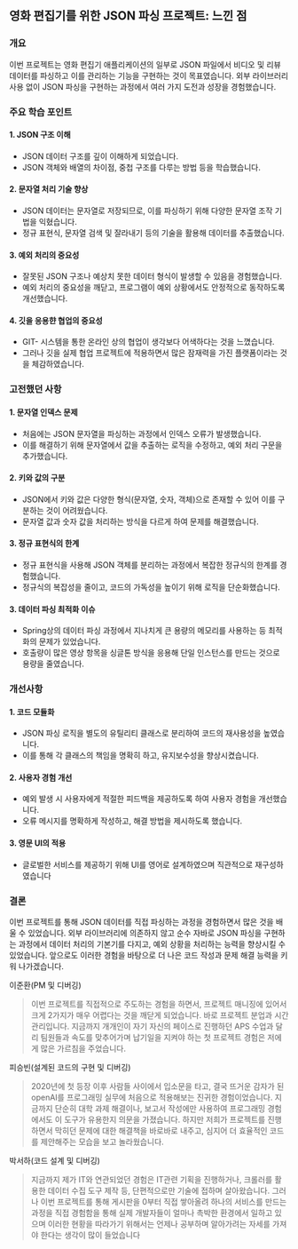 ## 영화 편집기를 위한 JSON 파싱 프로젝트: 느낀 점

### 개요

이번 프로젝트는 영화 편집기 애플리케이션의 일부로 JSON 파일에서 비디오 및 리뷰 데이터를 파싱하고 이를 관리하는 기능을 구현하는 것이 목표였습니다. 외부 라이브러리 사용 없이 JSON 파싱을 구현하는 과정에서 여러 가지 도전과 성장을 경험했습니다.

### 주요 학습 포인트

#### 1. JSON 구조 이해
- JSON 데이터 구조를 깊이 이해하게 되었습니다.
- JSON 객체와 배열의 차이점, 중첩 구조를 다루는 방법 등을 학습했습니다.

#### 2. 문자열 처리 기술 향상
- JSON 데이터는 문자열로 저장되므로, 이를 파싱하기 위해 다양한 문자열 조작 기법을 익혔습니다.
- 정규 표현식, 문자열 검색 및 잘라내기 등의 기술을 활용해 데이터를 추출했습니다.

#### 3. 예외 처리의 중요성
- 잘못된 JSON 구조나 예상치 못한 데이터 형식이 발생할 수 있음을 경험했습니다.
- 예외 처리의 중요성을 깨닫고, 프로그램이 예외 상황에서도 안정적으로 동작하도록 개선했습니다.

#### 4. 깃을 응용햔 협업의 중요성
- GIT- 시스템을 통한 온라인 상의 협업이 생각보다 어색하다는 것을 느꼈습니다.
- 그러나 깃을 실제 협업 프로젝트에 적용하면서 많은 잠재력을 가진 플랫폼이라는 것을 체감하였습니다.

### 고전했던 사항

#### 1. 문자열 인덱스 문제
- 처음에는 JSON 문자열을 파싱하는 과정에서 인덱스 오류가 발생했습니다.
- 이를 해결하기 위해 문자열에서 값을 추출하는 로직을 수정하고, 예외 처리 구문을 추가했습니다.

#### 2. 키와 값의 구분
- JSON에서 키와 값은 다양한 형식(문자열, 숫자, 객체)으로 존재할 수 있어 이를 구분하는 것이 어려웠습니다.
- 문자열 값과 숫자 값을 처리하는 방식을 다르게 하여 문제를 해결했습니다.

#### 3. 정규 표현식의 한계
- 정규 표현식을 사용해 JSON 객체를 분리하는 과정에서 복잡한 정규식의 한계를 경험했습니다.
- 정규식의 복잡성을 줄이고, 코드의 가독성을 높이기 위해 로직을 단순화했습니다.

#### 3. 데이터 파싱 최적화 이슈
- Spring상의 데이터 파싱 과정에서 지나치게 큰 용량의 메모리를 사용하는 등 최적화의 문제가 있었습니다.
- 호출량이 많은 영상 항목을 싱글톤 방식을 응용해 단일 인스턴스를 만드는 것으로 용량을 줄였습니다.

### 개선사항

#### 1. 코드 모듈화
- JSON 파싱 로직을 별도의 유틸리티 클래스로 분리하여 코드의 재사용성을 높였습니다.
- 이를 통해 각 클래스의 책임을 명확히 하고, 유지보수성을 향상시켰습니다.

#### 2. 사용자 경험 개선
- 예외 발생 시 사용자에게 적절한 피드백을 제공하도록 하여 사용자 경험을 개선했습니다.
- 오류 메시지를 명확하게 작성하고, 해결 방법을 제시하도록 했습니다.

#### 3. 영문 UI의 적용
- 글로벌한 서비스를 제공하기 위해 UI를 영어로 설계하였으며 직관적으로 재구성하였습니다

### 결론

이번 프로젝트를 통해 JSON 데이터를 직접 파싱하는 과정을 경험하면서 많은 것을 배울 수 있었습니다. 외부 라이브러리에 의존하지 않고 순수 자바로 JSON 파싱을 구현하는 과정에서 데이터 처리의 기본기를 다지고, 예외 상황을 처리하는 능력을 향상시킬 수 있었습니다. 앞으로도 이러한 경험을 바탕으로 더 나은 코드 작성과 문제 해결 능력을 키워 나가겠습니다.


이준환(PM 및 디버깅)
>이번 프로젝트를 직접적으로 주도하는 경험을 하면서, 프로젝트 매니징에 있어서 크게 2가지가 매우 어렵다는 것을 깨닫게 되었습니다.  바로 프로젝트 분업과 시간관리입니다. 지금까지 개개인이 자기 자신의 페이스로 진행하던 APS 수업과 달리 팀원들과 속도를 맞추어가며 납기일을 지켜야 하는 첫 프로젝트 경험은 저에게 많은 가르침을 주었습니다. 

피승빈(설계된 코드의 구현 및 디버깅)
>2020년에 첫 등장 이후 사람들 사이에서 입소문을 타고, 결국 뜨거운 감자가 된 openAI를 프로그래밍 실무에 처음으로 적용해보는 진귀한 경험이었습니다.  지금까지 단순히 대학 과제 해결이나, 보고서 작성에만 사용하여 프로그래밍 경험에서도 이 도구가 유용한지 의문을 가졌습니다. 하지만 저희가 프로젝트를 진행하면서 막히던 문제에 대한 해결책을 바로바로 내주고, 심지어 더 효율적인 코드를 제안해주는 모습을 보고 놀라웠습니다.

박서하(코드 설계 및 디버깅)
> 지금까지 제가 IT와 연관되었던 경험은 IT관련 기획을 진행하거나, 크롤러를 활용한 데이터 수집 도구 제작 등, 단편적으로만 기술에 접하며 살아왔습니다. 그러나 이번 프로젝트를 통해 게시판을 0부터 직접 쌓아올려 하나의 서비스를 만드는 과정을 직접 경험함을 통해 실제 개발자들이 얼마나 촉박한 환경에서 일하고 있으며 이러한 현황을 따라가기 위해서는 언제나 공부하며 알아가려는 자세를 가져야 한다는 생각이 많이 들었습니다
